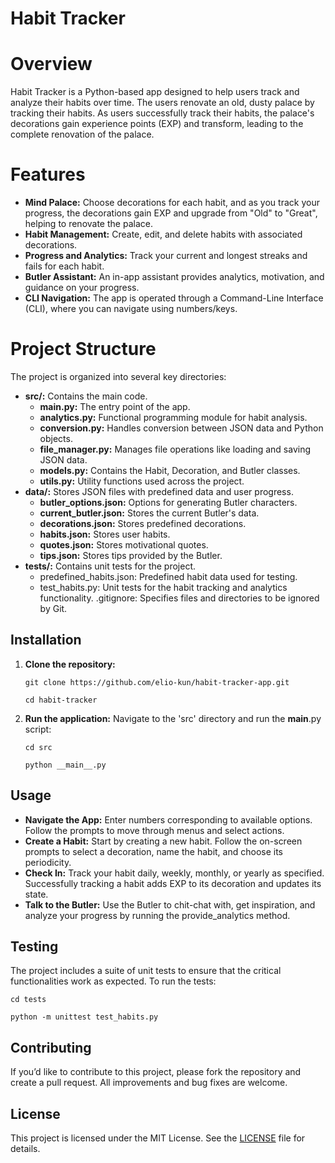 # Habit Tracker
# Overview
Habit Tracker is a Python-based app designed to help users track and analyze their habits over time. The users renovate an old, dusty palace by tracking their habits. As users successfully track their habits, the palace's decorations gain experience points (EXP) and transform, leading to the complete renovation of the palace.

# Features
- **Mind Palace:** Choose decorations for each habit, and as you track your progress, the decorations gain EXP and upgrade from "Old" to "Great", helping to renovate the palace.
- **Habit Management:** Create, edit, and delete habits with associated decorations.
- **Progress and Analytics:** Track your current and longest streaks and fails for each habit.
- **Butler Assistant:** An in-app assistant provides analytics, motivation, and guidance on your progress.
- **CLI Navigation:** The app is operated through a Command-Line Interface (CLI), where you can navigate using numbers/keys.

# Project Structure
The project is organized into several key directories:

- **src/:** Contains the main code.
   - **__main__.py:** The entry point of the app.
   - **analytics.py:** Functional programming module for habit analysis.
   - **conversion.py:** Handles conversion between JSON data and Python objects.
   - **file_manager.py:** Manages file operations like loading and saving JSON data.
   - **models.py:** Contains the Habit, Decoration, and Butler classes.
   - **utils.py:** Utility functions used across the project.
- **data/:** Stores JSON files with predefined data and user progress.
   - **butler_options.json:** Options for generating Butler characters.
   - **current_butler.json:** Stores the current Butler's data.
   - **decorations.json:** Stores predefined decorations.
   - **habits.json:** Stores user habits.
   - **quotes.json:** Stores motivational quotes.
   - **tips.json:** Stores tips provided by the Butler.
- **tests/:** Contains unit tests for the project.
   - predefined_habits.json: Predefined habit data used for testing.
   - test_habits.py: Unit tests for the habit tracking and analytics functionality.
.gitignore: Specifies files and directories to be ignored by Git.

## Installation

1. **Clone the repository:**

   ``git clone https://github.com/elio-kun/habit-tracker-app.git``

   ``cd habit-tracker``

3. **Run the application:**
   Navigate to the 'src' directory and run the __main__.py script:

   ``cd src``

   ``python __main__.py``

## Usage
- **Navigate the App:** Enter numbers corresponding to available options. Follow the prompts to move through menus and select actions.
- **Create a Habit:** Start by creating a new habit. Follow the on-screen prompts to select a decoration, name the habit, and choose its periodicity.
- **Check In:** Track your habit daily, weekly, monthly, or yearly as specified. Successfully tracking a habit adds EXP to its decoration and updates its state.
- **Talk to the Butler:** Use the Butler to chit-chat with, get inspiration, and analyze your progress by running the provide_analytics method.

## Testing
The project includes a suite of unit tests to ensure that the critical functionalities work as expected. To run the tests:

``cd tests``

``python -m unittest test_habits.py``

## Contributing
If you’d like to contribute to this project, please fork the repository and create a pull request. All improvements and bug fixes are welcome.

## License
This project is licensed under the MIT License. See the [LICENSE](LICENSE) file for details.
